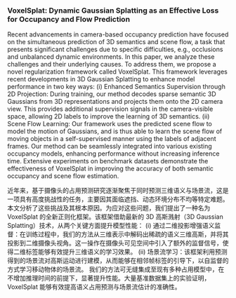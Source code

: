 ### VoxelSplat: Dynamic Gaussian Splatting as an Effective Loss for Occupancy and Flow Prediction

Recent advancements in camera-based occupancy prediction have focused on the simultaneous prediction of 3D semantics and scene flow, a task that presents significant challenges due to specific difficulties, e.g., occlusions and unbalanced dynamic environments. In this paper, we analyze these challenges and their underlying causes. To address them, we propose a novel regularization framework called VoxelSplat. This framework leverages recent developments in 3D Gaussian Splatting to enhance model performance in two key ways: (i) Enhanced Semantics Supervision through 2D Projection: During training, our method decodes sparse semantic 3D Gaussians from 3D representations and projects them onto the 2D camera view. This provides additional supervision signals in the camera-visible space, allowing 2D labels to improve the learning of 3D semantics. (ii) Scene Flow Learning: Our framework uses the predicted scene flow to model the motion of Gaussians, and is thus able to learn the scene flow of moving objects in a self-supervised manner using the labels of adjacent frames. Our method can be seamlessly integrated into various existing occupancy models, enhancing performance without increasing inference time. Extensive experiments on benchmark datasets demonstrate the effectiveness of VoxelSplat in improving the accuracy of both semantic occupancy and scene flow estimation.

近年来，基于摄像头的占用预测研究逐渐聚焦于同时预测三维语义与场景流，这是一项具有高度挑战性的任务，主要因其面临遮挡、动态环境分布不均等特定难题。本文分析了这些挑战及其根本原因。为应对这些问题，我们提出了一种名为 VoxelSplat 的全新正则化框架。该框架借助最新的 3D 高斯溅射（3D Gaussian Splatting）技术，从两个关键方面提升模型性能：
(i) 通过二维投影增强语义监督：在训练过程中，我们的方法从三维表示中解码出稀疏的语义三维高斯，并将其投影到二维摄像头视角。这一操作在摄像头可见空间中引入了额外的监督信号，使得二维标签能够有效提升三维语义的学习效果。
(ii) 场景流学习：该框架利用预测得到的场景流对高斯运动进行建模，从而能够在相邻帧标签的引导下，以自监督的方式学习移动物体的场景流。
我们的方法可无缝集成至现有多种占用模型中，在不增加推理时间的前提下，显著提升性能。大量基准数据集上的实验证明，VoxelSplat 能够有效提高语义占用预测与场景流估计的准确性。
